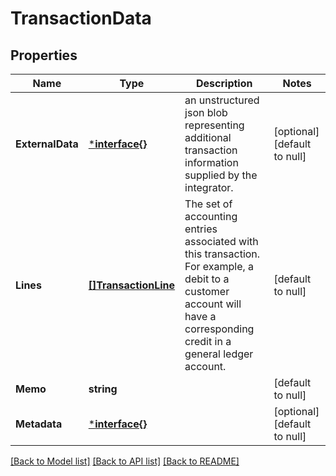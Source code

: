 # TransactionData

## Properties
Name | Type | Description | Notes
------------ | ------------- | ------------- | -------------
**ExternalData** | [***interface{}**](interface{}.md) | an unstructured json blob representing additional transaction information supplied by the integrator. | [optional] [default to null]
**Lines** | [**[]TransactionLine**](transaction_line.md) | The set of accounting entries associated with this transaction. For example, a debit to a customer account will have a corresponding credit in a general ledger account. | [default to null]
**Memo** | **string** |  | [default to null]
**Metadata** | [***interface{}**](interface{}.md) |  | [optional] [default to null]

[[Back to Model list]](../README.md#documentation-for-models) [[Back to API list]](../README.md#documentation-for-api-endpoints) [[Back to README]](../README.md)

